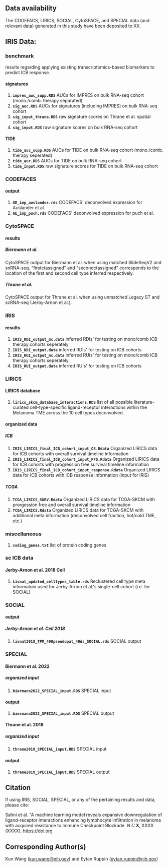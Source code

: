 ## Data availability
The CODEFACS, LIRICS, SOCIAL, CytoSPACE, and SPECIAL data (and relevant data) generated in this study have been deposited to XX.

## IRIS Data:
### benchmark
results regarding applying existing transcriptomics-based biomarkers to predict ICB response.

#### signatures
1. **```impres_auc_supp.RDS```**  AUCs for IMPRES on bulk RNA-seq cohort (mono./comb. therapy separated)
2. **```sig_auc.RDS```**          AUCs for signatures (including IMPRES) on bulk RNA-seq cohort
3. **```sig_input_thrane.RDS```** raw signature scores on Thrane et al. spatial cohort
4. **```sig_input.RDS```**        raw signature scores on bulk RNA-seq cohort

#### TIDE
1. **```tide_auc_supp.RDS```**    AUCs for TIDE on bulk RNA-seq cohort (mono./comb. therapy seperated)
2. **```tide_auc.RDS```**         AUCs for TIDE on bulk RNA-seq cohort
3. **```tide_input.RDS```**       raw signature scores for TIDE on bulk RNA-seq cohort

### CODEFACES
#### output
1. **```GE_imp_auslander.rds```** CODEFACS' deconvolved expression for Auslander et al.
2. **```GE_imp_puch.rds```**      CODEFACS' deconvolved expression for puch et al. 

### CytoSPACE
#### results
##### Biermann et al.
CytoSPACE output for Biermann et al. when using matched SlideSeqV2 and snRNA-seq. "firstctassigned" and "secondctassigned" corresponds to the location of the first and second cell type inferred respectively.

##### Thrane et al.
CytoSPACE output for Thrane et al. when using unmatched Legacy ST and scRNA-seq (Jerby-Arnon et al.).

### IRIS
#### results
1. **```IRIS_RDI_output_mc.data```** inferred RDIs' for testing on mono/comb ICB therapy cohorts seperately
2. **```IRIS_RDI_output.data```** inferred RDIs' for testing on ICB cohorts
3. **```IRIS_RUI_output_mc.data```** inferred RUIs' for testing on mono/comb ICB therapy cohorts seperately
4. **```IRIS_RUI_output.data```** inferred RUIs' for testing on ICB cohorts

### LIRICS
#### LIRICS database
1. **```lirics_skcm_database_interactions.RDS```** list of all possible literature-curated cell-type-specific ligand-receptor interactions within the Melanoma TME across the 10 cell types deconvolved.

#### organized data
##### ICB
1. **```IRIS_LIRICS_final_ICB_cohort_input_OS.Rdata```** Organized LIRICS data for ICB cohorts with overall survival timeline information
2. **```IRIS_LIRICS_final_ICB_cohort_input_PFS.Rdata```** Organized LIRICS data for ICB cohorts with progression free survival timeline information
3. **```IRIS_LIRICS_final_ICB_cohort_input_response.Rdata```** Organized LIRICS data for ICB cohorts with ICB response information (input for IRIS)

##### TCGA
1. **```TCGA_LIRICS_SURV.Rdata```** Organized LIRICS data for TCGA-SKCM with prorgession free and overall survival timeline information
2. **```TCGA_LIRICS.Rdata```** Organized LIRICS data for TCGA-SKCM with additional meta information (deconvolved cell fraction, hot/cold TME, etc.)

### miscellaneous
1. **```coding_genes.txt```** list of protein coding genes

### sc ICB data
#### Jerby-Arnon et al. 2018 Cell
1. **```Livnat_updated_celltypes_table.rds```** Reclustered cell type meta informatoin used for Jerby-Arnon et al.'s single-cell cohort (i.e. for SOCIAL)

### SOCIAL
#### output
##### Jerby-Arnon et al. Cell 2018
1. **```livnat2018_TPM_400pseudopat_40ds_SOCIAL.rds```** SOCIAL output

### SPECIAL
#### Biermann et al. 2022
##### organized input
1. **```biermann2022_SPECIAL_input.RDS```** SPECIAL input

#### output
1. **```biermann2022_SPECIAL_input.RDS```** SPECIAL output

#### Thrane et al. 2018
##### organized input
1. **```thrane2018_SPECIAL_input.RDS```** SPECIAL input

#### output
1. **```thrane2018_SPECIAL_input.RDS```** SPECIAL output

## Citation
If using IRIS, SOCIAL, SPECIAL, or any of the pertaining results and data, please cite:

Sahni et al. "A machine learning model reveals expansive downregulation of ligand-receptor interactions enhancing lymphocyte infiltration in melanoma with acquired resistance to Immune Checkpoint Blockade. *N C* **X**, XXXX (XXXX). https://doi.org

## Corresponding Author(s)
Kun Wang (kun.wang@nih.gov) and Eytan Ruppin (eytan.ruppin@nih.gov)